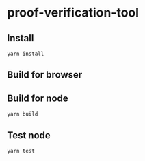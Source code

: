 # proof-verification-tool

## Install

`yarn install`

## Build for browser

## Build for node

`yarn build`

## Test node

`yarn test`
